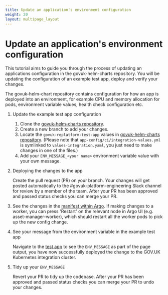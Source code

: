 ```yaml
---
title: Update an application's environment configuration
weight: 20
layout: multipage_layout
---
```


# Update an application's environment configuration

This tutorial aims to guide you through the process of updating an applications configuration in the govuk-helm-charts repository. You will be updating the configuration of an example test app, deploy and verify your changes.

The govuk-helm-chart repository contains configuration for how an app is deployed into an environment, for example CPU and memory allocation for pods, environment variable values, health check configuration etc.

1. Update the example test app configuration

    1. Clone the [govuk-helm-charts repository](https://github.com/alphagov/govuk-helm-charts.git).
    1. Create a new branch to add your changes.
    1. Locate the `govuk-replatform-test-app` values in [govuk-helm-charts repository](https://github.com/alphagov/govuk-helm-charts/tree/main/charts/app-config/values-integration.yaml).
    (Please note that `app-config/ci/integration-values.yml` is symlinked to `values-integration.yaml`, you just need to make changes in one of the files.)
    1. Add your `ENV_MESSAGE_<your name>` environment variable value with your own message.

1. Deploying the changes to the app

    Create the pull request (PR) on your branch. Your changes will get posted automatically to the #govuk-platform-engineering Slack channel for review by a member of the team. After your PR has been approved and passed status checks you can merge your PR.

1. See the changes in the [manifest within Argo](https://argo.eks.integration.govuk.digital/applications/govuk-replatform-test-app?view=tree&orphaned=false&resource=&node=argoproj.io%2FApplication%2Fcluster-services%2Fgovuk-replatform-test-app%2F0&tab=manifest). If making changes to a worker, you can press 'Restart' on the relevant node in Argo UI (e.g. asset-manager-worker), which should restart all the worker pods to pick up the new config change.

1. See your message from the environment variable in the example test app

    Navigate to the [test app](https://govuk-replatform-test-app.eks.integration.govuk.digital/?status=200) to see the `ENV_MESSAGE` as part of the page output, you have now successfully deployed the change to the GOV.UK Kubernetes integration cluster.

1. Tidy up your `ENV_MESSAGE`

    Revert your PR to tidy up the codebase. After your PR has been approved and passed status checks you can merge your PR to undo your changes.
